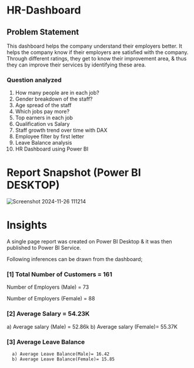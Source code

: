 # HR-Dashboard


## Problem Statement

This dashboard helps the company understand their employers better. It helps the company know if their employers are satisfied with the company. Through different ratings, they get to know their improvement area, & thus they can improve their services by identifying these area.



### Question analyzed

1) How many people are in each job?
2) Gender breakdown of the staff?
3) Age spread of the staff
4) Which jobs pay more?
5) Top earners in each job
6) Qualification vs Salary
7) Staff growth trend over time with DAX
8) Employee filter by first letter
9) Leave Balance analysis
10) HR Dashboard using Power BI




 
 # Report Snapshot (Power BI DESKTOP)

 
![Screenshot 2024-11-26 111214](https://github.com/user-attachments/assets/a8666fa7-e081-4e18-8f6a-339f0605ee5e)

# Insights

A single page report was created on Power BI Desktop & it was then published to Power BI Service.

Following inferences can be drawn from the dashboard;

### [1] Total Number of Customers = 161

   Number of Employers (Male) = 73

   Number of Employers (Female) = 88
   
           
### [2] Average Salary  = 54.23K

  a) Average salary (Male) = 52.86k
  b) Average salary (Female)= 55.37K
  
  ### [3] Average Leave Balance
  
      a) Average Leave Balance(Male)= 16.42
      b) Average Leave Balance(Female)= 15.85
